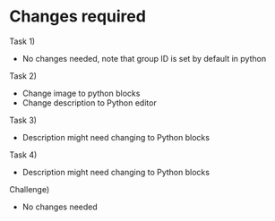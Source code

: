 # Changes required

Task 1)
- No changes needed, note that group ID is set by default in python

Task 2)
- Change image to python blocks
- Change description to Python editor

Task 3)
- Description might need changing to Python blocks

Task 4)
- Description might need changing to Python blocks

Challenge)
- No changes needed
